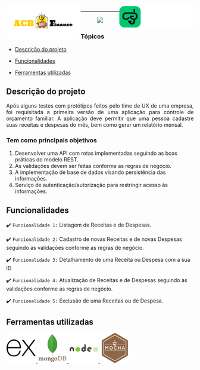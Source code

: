 <img src="./media/ACB_Finance.png" alt="ACB Logo" width="200px" align="left"/>
<img src="./media/AluraChallengeLogo.svg" alt="ACB Logo" width="200px" align="right"/>

<hr>

<p align="center">
   <img src="http://img.shields.io/static/v1?label=STATUS&message=FINALIZADO&color=RED&style=for-the-badge"/>
</p>


### Tópicos

- [Descrição do projeto](#descrição-do-projeto)

- [Funcionalidades](#funcionalidades)

- [Ferramentas utilizadas](#ferramentas-utilizadas)

## Descrição do projeto

<p align="justify">
Após alguns testes com protótipos feitos pelo time de UX de uma empresa, foi requisitada a primeira versão de uma aplicação para controle de orçamento familiar.
A aplicação deve permitir que uma pessoa cadastre suas receitas e despesas do mês, bem como gerar um relatório mensal.

### Tem como principais objetivos

1. Desenvolver uma API com rotas implementadas seguindo as boas práticas do modelo REST.
2. As validações devem ser feitas conforme as regras de negócio.
3. A implementação de base de dados visando persistência das informações.
4. Serviço de autenticação/autorização para restringir acesso às informações.
</p>

## Funcionalidades

:heavy_check_mark: `Funcionalidade 1:` Listagem de Receitas e de Despesas.

:heavy_check_mark: `Funcionalidade 2:` Cadastro de novas Receitas e de novas Despesas seguindo as validações conforme as regras de negócio.

:heavy_check_mark: `Funcionalidade 3:` Detalhamento de uma Receita ou Despesa com a sua ID

:heavy_check_mark: `Funcionalidade 4:` Atualização de Receitas e de Despesas seguindo as validações conforme as regras de negócio.

:heavy_check_mark: `Funcionalidade 5:` Exclusão de uma Receitas ou de Despesa.

## Ferramentas utilizadas

<a href="https://expressjs.com/">
<img src="https://raw.githubusercontent.com/devicons/devicon/master/icons/express/express-original.svg" alt="Express Logo" width="80px" />
</a>
<a href="https://www.mongodb.com/">
<img src="https://raw.githubusercontent.com/devicons/devicon/master/icons/mongodb/mongodb-original-wordmark.svg" alt="MongoDB Logo" width="80px" />
</a>
<a href="https://nodejs.org/en/">
<img src="https://raw.githubusercontent.com/devicons/devicon/master/icons/nodejs/nodejs-original-wordmark.svg" alt="NodeJs Logo" width="80px" />
</a>
<a href="https://mochajs.org/">
<img src="https://raw.githubusercontent.com/devicons/devicon/master/icons/mocha/mocha-plain.svg" alt="Mocha Logo" width="80px" />
</a>
